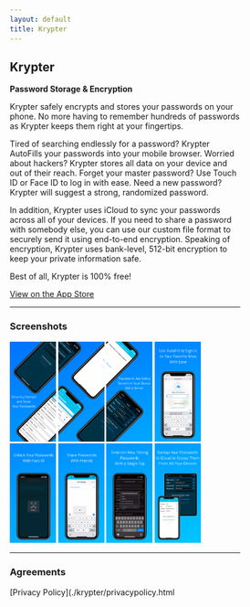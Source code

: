 ```yaml
---
layout: default
title: Krypter
---
```


## Krypter
**Password Storage & Encryption**

Krypter safely encrypts and stores your passwords on your phone. No more having to remember hundreds of passwords as Krypter keeps them right at your fingertips.

Tired of searching endlessly for a password? Krypter AutoFills your passwords into your mobile browser.
Worried about hackers? Krypter stores all data on your device and out of their reach.
Forget your master password? Use Touch ID or Face ID to log in with ease.
Need a new password? Krypter will suggest a strong, randomized password.

In addition, Krypter uses iCloud to sync your passwords across all of your devices.
If you need to share a password with somebody else, you can use our custom file format to securely send it using end-to-end encryption.
Speaking of encryption, Krypter uses bank-level, 512-bit encryption to keep your private information safe.

Best of all, Krypter is 100% free!

[View on the App Store](https://apps.apple.com/us/app/id1523774990)

* * *

### Screenshots

<html>
<style>
* {
  box-sizing: border-box;
}

/* Create two equal columns that floats next to each other */
.column {
  float: left;
  width: 100%;
  padding: 5px;
}

.column img {
  margin-top: 5px;
}
</style>
<body>

<!-- Photo Grid -->
<div class="row"> 
  <div class="column">
  <img src="screenshots/1:8.png" style="width:20%">
  <img src="screenshots/2:8.png" style="width:20%">
  <img src="screenshots/3:8.png" style="width:20%">
  <img src="screenshots/4:8.png" style="width:20%">
  </div>
  <div class="column">
  <img src="screenshots/5:8.png" style="width:20%">
  <img src="screenshots/6:8.png" style="width:20%">
  <img src="screenshots/7:8.png" style="width:20%">
  <img src="screenshots/8:8.png" style="width:20%">
  </div>
</div>
</body>
</html>

* * *

### Agreements

[Privacy Policy](./krypter/privacypolicy.html
